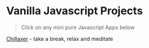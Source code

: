 # Vanilla Javascript Projects

> Click on any mini pure Javascript Apps below

<a href="https://sosana.github.io/vanillaJavaScript/chillaxer/" target="_top">Chillaxer</a>  - take a break, relax and meditate 


